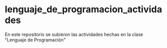 # lenguaje_de_programacion_actividades
En este repositorio se subieron las actividades hechas en la clase "Lenguaje de Programación"
